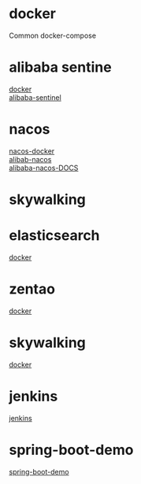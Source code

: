 # docker
Common docker-compose

# alibaba sentine 
[docker](https://github.com/hb0730/docker/tree/master/sentinel)<br>
[alibaba-sentinel](https://github.com/alibaba/Sentinel) <br>
# nacos 
[nacos-docker](https://github.com/hb0730/docker/tree/master/nacos) <br>
[alibab-nacos](https://github.com/nacos-group/nacos-docker) <br>
[alibaba-nacos-DOCS](https://nacos.io/en-us/index.html) <br>
# skywalking

# elasticsearch
[docker](https://github.com/hb0730/docker/tree/master/elasticsearch)

# zentao
[docker](https://github.com/hb0730/docker/tree/master/zentao)

# skywalking
[docker](https://github.com/hb0730/docker/tree/master/skywalking) 

# jenkins
[jenkins](https://github.com/hb0730/docker/tree/master/jenkins)

# spring-boot-demo
[spring-boot-demo](https://github.com/hb0730/docker/tree/masterspring-boot-demo)